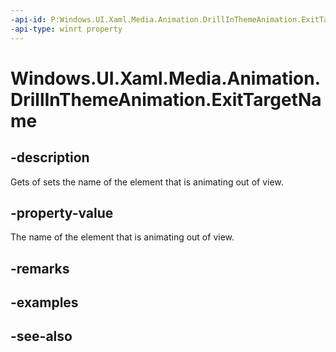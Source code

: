 ```yaml
---
-api-id: P:Windows.UI.Xaml.Media.Animation.DrillInThemeAnimation.ExitTargetName
-api-type: winrt property
---
```


<!-- Property syntax
public string ExitTargetName { get;  set; }
-->

# Windows.UI.Xaml.Media.Animation.DrillInThemeAnimation.ExitTargetName

## -description
Gets of sets the name of the element that is animating out of view.



## -property-value
The name of the element that is animating out of view.

## -remarks

## -examples

## -see-also
